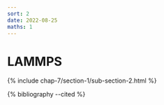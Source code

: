 ```yaml
---
sort: 2
date: 2022-08-25
maths: 1
---
```


# LAMMPS

{% include chap-7/section-1/sub-section-2.html %}

{% bibliography --cited %}

